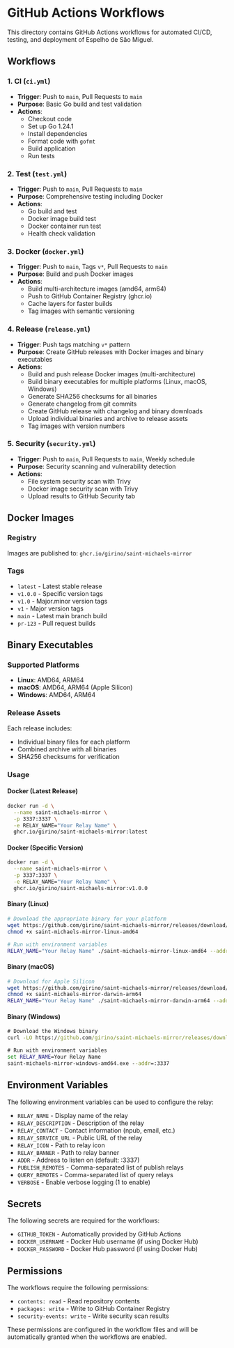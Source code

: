 # GitHub Actions Workflows

This directory contains GitHub Actions workflows for automated CI/CD, testing, and deployment of Espelho de São Miguel.

## Workflows

### 1. CI (`ci.yml`)
- **Trigger**: Push to `main`, Pull Requests to `main`
- **Purpose**: Basic Go build and test validation
- **Actions**: 
  - Checkout code
  - Set up Go 1.24.1
  - Install dependencies
  - Format code with `gofmt`
  - Build application
  - Run tests

### 2. Test (`test.yml`)
- **Trigger**: Push to `main`, Pull Requests to `main`
- **Purpose**: Comprehensive testing including Docker
- **Actions**:
  - Go build and test
  - Docker image build test
  - Docker container run test
  - Health check validation

### 3. Docker (`docker.yml`)
- **Trigger**: Push to `main`, Tags `v*`, Pull Requests to `main`
- **Purpose**: Build and push Docker images
- **Actions**:
  - Build multi-architecture images (amd64, arm64)
  - Push to GitHub Container Registry (ghcr.io)
  - Cache layers for faster builds
  - Tag images with semantic versioning

### 4. Release (`release.yml`)
- **Trigger**: Push tags matching `v*` pattern
- **Purpose**: Create GitHub releases with Docker images and binary executables
- **Actions**:
  - Build and push release Docker images (multi-architecture)
  - Build binary executables for multiple platforms (Linux, macOS, Windows)
  - Generate SHA256 checksums for all binaries
  - Generate changelog from git commits
  - Create GitHub release with changelog and binary downloads
  - Upload individual binaries and archive to release assets
  - Tag images with version numbers

### 5. Security (`security.yml`)
- **Trigger**: Push to `main`, Pull Requests to `main`, Weekly schedule
- **Purpose**: Security scanning and vulnerability detection
- **Actions**:
  - File system security scan with Trivy
  - Docker image security scan with Trivy
  - Upload results to GitHub Security tab

## Docker Images

### Registry
Images are published to: `ghcr.io/girino/saint-michaels-mirror`

### Tags
- `latest` - Latest stable release
- `v1.0.0` - Specific version tags
- `v1.0` - Major.minor version tags
- `v1` - Major version tags
- `main` - Latest main branch build
- `pr-123` - Pull request builds

## Binary Executables

### Supported Platforms
- **Linux**: AMD64, ARM64
- **macOS**: AMD64, ARM64 (Apple Silicon)
- **Windows**: AMD64, ARM64

### Release Assets
Each release includes:
- Individual binary files for each platform
- Combined archive with all binaries
- SHA256 checksums for verification

### Usage

#### Docker (Latest Release)
```bash
docker run -d \
  --name saint-michaels-mirror \
  -p 3337:3337 \
  -e RELAY_NAME="Your Relay Name" \
  ghcr.io/girino/saint-michaels-mirror:latest
```

#### Docker (Specific Version)
```bash
docker run -d \
  --name saint-michaels-mirror \
  -p 3337:3337 \
  -e RELAY_NAME="Your Relay Name" \
  ghcr.io/girino/saint-michaels-mirror:v1.0.0
```

#### Binary (Linux)
```bash
# Download the appropriate binary for your platform
wget https://github.com/girino/saint-michaels-mirror/releases/download/v1.0.0/saint-michaels-mirror-linux-amd64
chmod +x saint-michaels-mirror-linux-amd64

# Run with environment variables
RELAY_NAME="Your Relay Name" ./saint-michaels-mirror-linux-amd64 --addr=:3337
```

#### Binary (macOS)
```bash
# Download for Apple Silicon
wget https://github.com/girino/saint-michaels-mirror/releases/download/v1.0.0/saint-michaels-mirror-darwin-arm64
chmod +x saint-michaels-mirror-darwin-arm64
RELAY_NAME="Your Relay Name" ./saint-michaels-mirror-darwin-arm64 --addr=:3337
```

#### Binary (Windows)
```cmd
# Download the Windows binary
curl -LO https://github.com/girino/saint-michaels-mirror/releases/download/v1.0.0/saint-michaels-mirror-windows-amd64.exe

# Run with environment variables
set RELAY_NAME=Your Relay Name
saint-michaels-mirror-windows-amd64.exe --addr=:3337
```

## Environment Variables

The following environment variables can be used to configure the relay:

- `RELAY_NAME` - Display name of the relay
- `RELAY_DESCRIPTION` - Description of the relay
- `RELAY_CONTACT` - Contact information (npub, email, etc.)
- `RELAY_SERVICE_URL` - Public URL of the relay
- `RELAY_ICON` - Path to relay icon
- `RELAY_BANNER` - Path to relay banner
- `ADDR` - Address to listen on (default: :3337)
- `PUBLISH_REMOTES` - Comma-separated list of publish relays
- `QUERY_REMOTES` - Comma-separated list of query relays
- `VERBOSE` - Enable verbose logging (1 to enable)

## Secrets

The following secrets are required for the workflows:

- `GITHUB_TOKEN` - Automatically provided by GitHub Actions
- `DOCKER_USERNAME` - Docker Hub username (if using Docker Hub)
- `DOCKER_PASSWORD` - Docker Hub password (if using Docker Hub)

## Permissions

The workflows require the following permissions:

- `contents: read` - Read repository contents
- `packages: write` - Write to GitHub Container Registry
- `security-events: write` - Write security scan results

These permissions are configured in the workflow files and will be automatically granted when the workflows are enabled.

